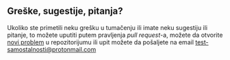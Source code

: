 ## Greške, sugestije, pitanja?
Ukoliko ste primetili neku grešku u tumačenju ili imate neku sugestiju ili pitanje, to možete uputiti putem pravljenja _pull request_-a, možete da otvorite [novi problem](https://github.com/Vlasterx/test-samostalnosti/issues/) u repozitorijumu ili upit možete da pošaljete na email <a href="mailto:test-samostalnosti@protonmail.com">test-samostalnosti@protonmail.com</a>